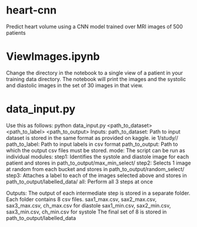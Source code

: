 # heart-cnn
Predict heart volume using a CNN model trained over MRI images of 500 patients

# ViewImages.ipynb
Change the directory in the notebook to a single view of a patient in  your training data directory. The notebook will print the images and the systolic and diastolic images in the set of 30 images in that view.

# data_input.py
Use this as follows:
python data_input.py <path_to_dataset> <path_to_label> <path_to_output> <mode>
Inputs:
path_to_dataset: Path to input dataset is stored in the same format as provided on kaggle. ie 1/study/<views>/<images>
path_to_label: Path to input labels in csv format
path_to_output: Path to which the output csv files must be stored. 
mode: The script can be run as individual modules:
	step1: Identifies the systole and diastole image for each patient and stores in path_to_output/max_min_select/
	step2: Selects 1 image at random from each bucket and stores in path_to_output/random_select/
	step3: Attaches a label to each of the images selected above and stores in path_to_output/labelled_data/
	all: Perform all 3 steps at once

Outputs:
The output of each intermediate step is stored in a separate folder. 
Each folder contains 8 csv files.
sax1_max.csv, sax2_max.csv, sax3_max.csv, ch_max.csv for diastole
sax1_min.csv, sax2_min.csv, sax3_min.csv, ch_min.csv for systole
The final set of 8 is stored in path_to_output/labelled_data
